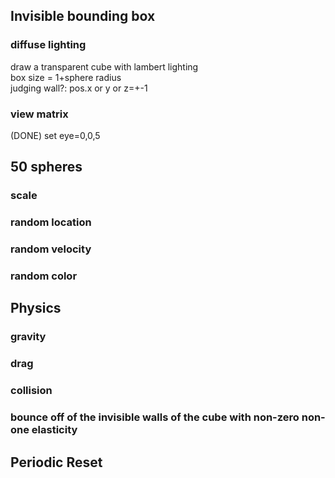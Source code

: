 ## Invisible bounding box
### diffuse lighting
draw a transparent cube with lambert lighting  
box size = 1+sphere radius  
judging wall?: pos.x or y or z=+-1  
### view matrix
(DONE) set eye=0,0,5

## 50 spheres
### scale
### random location
### random velocity
### random color

## Physics
### gravity
### drag
### collision
### bounce off of the invisible walls of the cube with non-zero non-one elasticity

## Periodic Reset